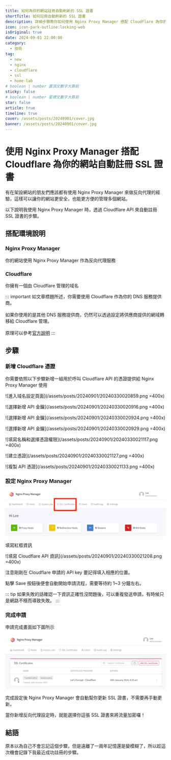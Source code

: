 ```yaml
---
title: 如何為你的網站註冊自動刷新的 SSL 證書
shortTitle: 如何註冊自動刷新的 SSL 證書
description: 詳細步驟教你如何使用 Nginx Proxy Manager 搭配 Cloudflare 為你的網站註冊自動刷新的 SSL 證書
icon: icon-park-outline:locking-web
isOriginal: true
date: 2024-09-01 22:00:00
category:
  - 技術
tag:
  - new
  - nginx
  - cloudflare
  - ssl
  - home-lab
# boolean | number 置頂文數字大靠前
sticky: false
# boolean | number 星標文數字大靠前
star: false
article: true
timeline: true
cover: /assets/posts/20240901/cover.jpg
banner: /assets/posts/20240901/cover.jpg
---
```


# 使用 Nginx Proxy Manager 搭配 Cloudflare 為你的網站自動註冊 SSL 證書

有在架設網站的朋友們應該都有使用 Nginx Proxy Manager 來做反向代理的經驗，這樣可以讓你的網站更安全，也能更方便的管理多個網站。

<!-- more -->

以下說明我使用 Nginx Proxy Manager 時，透過 Cloudflare API 來自動註冊 SSL 證書的步驟。

## 搭配環境說明

### Nginx Proxy Manager

你的網站使用 Nginx Proxy Manager 作為反向代理服務

### Cloudflare

你擁有一個由 Cloudflare 管理的域名

::: important
如文章標題所述，你需要使用 Cloudflare 作為你的 DNS 服務提供商。<br>
<br>
如果你使用的是其他 DNS 服務提供商，仍然可以透過設定將供應商提供的網域轉移給 Cloudflare 管理。<br>
<br>
原理可以參考[官方說明](https://developers.cloudflare.com/dns/nameservers/)
:::

## 步驟

### 新增 Cloudflare 憑證

你需要依照以下步驟新增一組用於呼叫 Cloudflare API 的憑證提供給 Nginx Proxy Manager 使用

![進入域名設定頁面](/assets/posts/20240901/20240330020859.png =400x)

![選擇新增 API 金鑰](/assets/posts/20240901/20240330020916.png =400x)

![選擇新增 API 金鑰](/assets/posts/20240901/20240330020924.png =400x)

![選擇新增 API 金鑰](/assets/posts/20240901/20240330020929.png =400x)

![填寫名稱和選擇憑證權限](/assets/posts/20240901/20240330021117.png =400x)

![建立憑證](/assets/posts/20240901/20240330021127.png =400x)

![複製 API 憑證](/assets/posts/20240901/20240330021133.png =400x)

### 設定 Nginx Proxy Manager

![點選 SSL 證書按鈕](/assets/posts/20240901/20240330021155.png)

填寫紅框資訊

![填寫 Cloudflare API 資訊](/assets/posts/20240901/20240330021208.png =400x)

注意剛剛在 Cloudflare 申請的 API key 要記得填入相應的位置。

點擊 Save 按鈕後便會自動開始申請流程，需要等待約 1~3 分鐘左右。

::: tip
如果失敗的話確認一下資訊正確性沒問題後，可以重複發送申請，有時候只是網路不穩而導致失敗。
:::

### 完成申請

申請完成畫面如下圖所示

![申請完成](/assets/posts/20240901/20240330021514.png)

完成設定後 Nginx Proxy Manager 會自動幫你更新 SSL 證書，不需要再手動更新。

當你新增反向代理設定時，就能選擇你這張 SSL 證書來將流量加密囉！

## 結語

原本以為自己不會忘記這個步驟，但是遠離了一兩年記憶還是變模糊了，所以趁這次機會記錄下我最近成功註冊的步驟。
